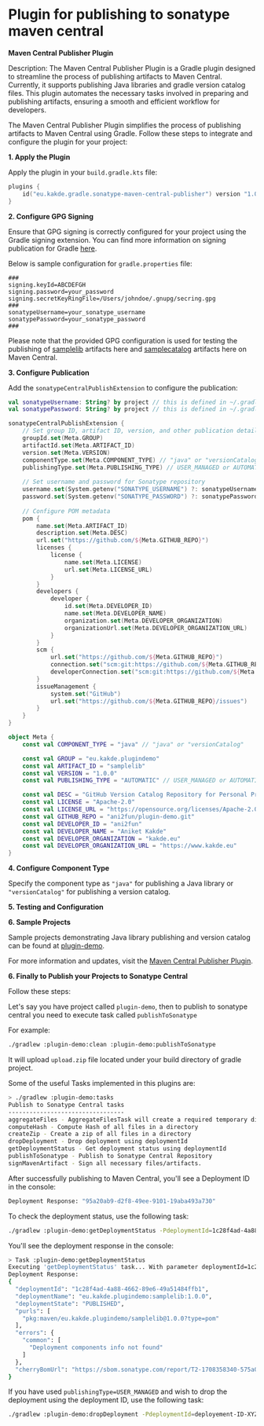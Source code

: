 # Plugin for publishing to sonatype maven central 

**Maven Central Publisher Plugin**

Description:
The Maven Central Publisher Plugin is a Gradle plugin designed to streamline the process of publishing artifacts to Maven Central. Currently, it supports publishing Java libraries and gradle version catalog files.
This plugin automates the necessary tasks involved in preparing and publishing artifacts, ensuring a smooth and efficient workflow for developers.


The Maven Central Publisher Plugin simplifies the process of publishing artifacts to Maven Central using Gradle. Follow these steps to integrate and configure the plugin for your project:

**1. Apply the Plugin**

Apply the plugin in your `build.gradle.kts` file:

```kotlin
plugins {
    id("eu.kakde.gradle.sonatype-maven-central-publisher") version "1.0.0"
}
```

**2. Configure GPG Signing**

Ensure that GPG signing is correctly configured for your project using the Gradle signing extension. You can find more information on signing publication for Gradle [here](https://docs.gradle.org/current/userguide/signing_plugin.html).

Below is sample configuration for `gradle.properties` file:

```properties
###
signing.keyId=ABCDEFGH
signing.password=your_password
signing.secretKeyRingFile=/Users/johndoe/.gnupg/secring.gpg
###
sonatypeUsername=your_sonatype_username
sonatypePassword=your_sonatype_password
###
```

Please note that the provided GPG configuration is used for testing the publishing of [samplelib](https://repo1.maven.org/maven2/eu/kakde/plugindemo/samplelib/) artifacts here and [samplecatalog](https://repo1.maven.org/maven2/eu/kakde/plugindemo/samplecatalog/) artifacts here on Maven Central.

**3. Configure Publication**

Add the `sonatypeCentralPublishExtension` to configure the publication:

```kotlin
val sonatypeUsername: String? by project // this is defined in ~/.gradle/gradle.properties
val sonatypePassword: String? by project // this is defined in ~/.gradle/gradle.properties

sonatypeCentralPublishExtension {
    // Set group ID, artifact ID, version, and other publication details
    groupId.set(Meta.GROUP)
    artifactId.set(Meta.ARTIFACT_ID)
    version.set(Meta.VERSION)
    componentType.set(Meta.COMPONENT_TYPE) // "java" or "versionCatalog"
    publishingType.set(Meta.PUBLISHING_TYPE) // USER_MANAGED or AUTOMATIC
    
    // Set username and password for Sonatype repository
    username.set(System.getenv("SONATYPE_USERNAME") ?: sonatypeUsername)
    password.set(System.getenv("SONATYPE_PASSWORD") ?: sonatypePassword)
    
    // Configure POM metadata
    pom {
        name.set(Meta.ARTIFACT_ID)
        description.set(Meta.DESC)
        url.set("https://github.com/${Meta.GITHUB_REPO}")
        licenses {
            license {
                name.set(Meta.LICENSE)
                url.set(Meta.LICENSE_URL)
            }
        }
        developers {
            developer {
                id.set(Meta.DEVELOPER_ID)
                name.set(Meta.DEVELOPER_NAME)
                organization.set(Meta.DEVELOPER_ORGANIZATION)
                organizationUrl.set(Meta.DEVELOPER_ORGANIZATION_URL)
            }
        }
        scm {
            url.set("https://github.com/${Meta.GITHUB_REPO}")
            connection.set("scm:git:https://github.com/${Meta.GITHUB_REPO}")
            developerConnection.set("scm:git:https://github.com/${Meta.GITHUB_REPO}")
        }
        issueManagement {
            system.set("GitHub")
            url.set("https://github.com/${Meta.GITHUB_REPO}/issues")
        }
    }
}

object Meta {
    const val COMPONENT_TYPE = "java" // "java" or "versionCatalog"

    const val GROUP = "eu.kakde.plugindemo"
    const val ARTIFACT_ID = "samplelib"
    const val VERSION = "1.0.0"
    const val PUBLISHING_TYPE = "AUTOMATIC" // USER_MANAGED or AUTOMATIC

    const val DESC = "GitHub Version Catalog Repository for Personal Projects based on Gradle"
    const val LICENSE = "Apache-2.0"
    const val LICENSE_URL = "https://opensource.org/licenses/Apache-2.0"
    const val GITHUB_REPO = "ani2fun/plugin-demo.git"
    const val DEVELOPER_ID = "ani2fun"
    const val DEVELOPER_NAME = "Aniket Kakde"
    const val DEVELOPER_ORGANIZATION = "kakde.eu"
    const val DEVELOPER_ORGANIZATION_URL = "https://www.kakde.eu"
}

```

**4. Configure Component Type**

Specify the component type as `"java"` for publishing a Java library or `"versionCatalog"` for publishing a version catalog.

**5. Testing and Configuration**

**6. Sample Projects**

Sample projects demonstrating Java library publishing and version catalog can be found at [plugin-demo](https://github.com/ani2fun/plugin-demo).

For more information and updates, visit the [Maven Central Publisher Plugin](https://github.com/ani2fun/plugin-demo).


**6. Finally to Publish your Projects to Sonatype Central**

Follow these steps:

Let's say you have project called `plugin-demo`, then to publish to sonatype central you need to execute task called `publishToSonatype`

For example:
```bash
./gradlew :plugin-demo:clean :plugin-demo:publishToSonatype
```

It will upload `upload.zip` file located under your build directory of gradle project.

Some of the useful Tasks implemented in this plugins are:
```bash
> ./gradlew :plugin-demo:tasks
Publish to Sonatype Central tasks
---------------------------------
aggregateFiles - AggregateFilesTask will create a required temporary directory and copy all signed files to it.
computeHash - Compute Hash of all files in a directory
createZip - Create a zip of all files in a directory
dropDeployment - Drop deployment using deploymentId
getDeploymentStatus - Get deployment status using deploymentId
publishToSonatype - Publish to Sonatype Central Repository
signMavenArtifact - Sign all necessary files/artifacts.
```

After successfully publishing to Maven Central, you'll see a Deployment ID in the console:

```bash
Deployment Response: "95a20ab9-d2f8-49ee-9101-19aba493a730"
```

To check the deployment status, use the following task:

```bash
./gradlew :plugin-demo:getDeploymentStatus -PdeploymentId=1c28f4ad-4a88-4662-89e6-49a51484ffb1
```

You'll see the deployment response in the console:
```bash
> Task :plugin-demo:getDeploymentStatus
Executing 'getDeploymentStatus' task... With parameter deploymentId=1c28f4ad-4a88-4662-89e6-49a51484ffb1
Deployment Response:
{
  "deploymentId": "1c28f4ad-4a88-4662-89e6-49a51484ffb1",
  "deploymentName": "eu.kakde.plugindemo:samplelib:1.0.0",
  "deploymentState": "PUBLISHED",
  "purls": [
    "pkg:maven/eu.kakde.plugindemo/samplelib@1.0.0?type=pom"
  ],
  "errors": {
    "common": [
      "Deployment components info not found"
    ]
  },
  "cherryBomUrl": "https://sbom.sonatype.com/report/T2-1708358340-575a0a7950c749d8841712efd60107d6"
}

```

If you have used `publishingType=USER_MANAGED` and wish to drop the deployment using the deployment ID, use the following task: 
```bash
./gradlew :plugin-demo:dropDeployment -PdeploymentId=deployement-ID-XYZ
```